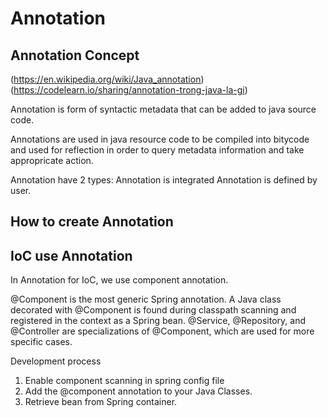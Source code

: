# Annotation

## Annotation Concept
(https://en.wikipedia.org/wiki/Java_annotation)
(https://codelearn.io/sharing/annotation-trong-java-la-gi)

Annotation is form of syntactic metadata that can be added to java source code.

Annotations are used in java resource code to be compiled into bitycode and used for reflection in order to query metadata information and take appropricate action.

Annotation have 2 types:
    Annotation is integrated
    Annotation is defined by user.

## How to create Annotation

## IoC use Annotation

In Annotation for IoC, we use component annotation.

@Component is the most generic Spring annotation. A Java class decorated with @Component is found during classpath scanning and registered in the context as a Spring bean. @Service, @Repository, and @Controller are specializations of @Component, which are used for more specific cases.

Development process

1. Enable component scanning in spring config file
2. Add the @component annotation to your Java Classes.
3. Retrieve bean from Spring container. 